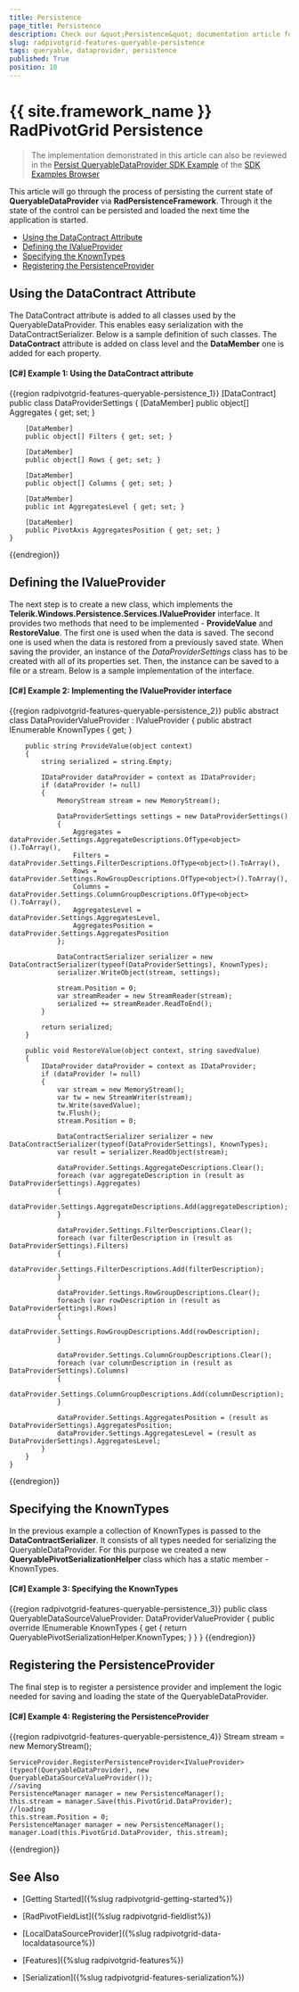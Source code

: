 ```yaml
---
title: Persistence
page_title: Persistence
description: Check our &quot;Persistence&quot; documentation article for the RadPivotGrid {{ site.framework_name }} control.
slug: radpivotgrid-features-queryable-persistence
tags: queryable, dataprovider, persistence
published: True
position: 10
---
```


# {{ site.framework_name }} RadPivotGrid Persistence

> The implementation demonstrated in this article can also be reviewed in the [Persist QueryableDataProvider SDK Example](https://github.com/telerik/xaml-sdk/tree/master/PivotGrid/Persistence/QueryableDataProvider) of the [SDK Examples Browser](https://demos.telerik.com/xaml-sdkbrowser/)

This article will go through the process of persisting the current state of __QueryableDataProvider__ via __RadPersistenceFramework__. Through it the state of the control can be persisted and loaded the next time the application is started.

* [Using the DataContract Attribute](#using-the-datacontract-attribute)
* [Defining the IValueProvider](#defining-the-ivalueprovider)
* [Specifying the KnownTypes](#specifying-the-knowntypes)
* [Registering the PersistenceProvider](#registering-the-persistenceprovider)


## Using the DataContract Attribute

The DataContract attribute is added to all classes used by the QueryableDataProvider. This enables easy serialization with the DataContractSerializer. Below is a sample definition of such classes. The __DataContract__ attribute is added on class level and the __DataMember__ one is added for each property.

#### __[C#] Example 1: Using the DataContract attribute__	

{{region radpivotgrid-features-queryable-persistence_1}}
	[DataContract]
    public class DataProviderSettings
    {
        [DataMember]
        public object[] Aggregates { get; set; }

        [DataMember]
        public object[] Filters { get; set; }

        [DataMember]
        public object[] Rows { get; set; }

        [DataMember]
        public object[] Columns { get; set; }

        [DataMember]
        public int AggregatesLevel { get; set; }

        [DataMember]
        public PivotAxis AggregatesPosition { get; set; }
    }
{{endregion}}

## Defining the IValueProvider

The next step is to create a new class, which implements the __Telerik.Windows.Persistence.Services.IValueProvider__ interface. It provides two methods that need to be implemented - __ProvideValue__ and __RestoreValue__. The first one is used when the data is saved. The second one is used when the data is restored from a previously saved state. When saving the provider, an instance of the *DataProviderSettings* class has to be created with all of its properties set. Then, the instance can be saved to a file or a stream. Below is a sample implementation of the interface.

#### __[C#] Example 2: Implementing the IValueProvider interface__

{{region radpivotgrid-features-queryable-persistence_2}}
    public abstract class DataProviderValueProvider : IValueProvider
    {
        public abstract IEnumerable<Type> KnownTypes { get; }

        public string ProvideValue(object context)
        {
            string serialized = string.Empty;

            IDataProvider dataProvider = context as IDataProvider;
            if (dataProvider != null)
            {
                MemoryStream stream = new MemoryStream();

                DataProviderSettings settings = new DataProviderSettings()
                {
                    Aggregates = dataProvider.Settings.AggregateDescriptions.OfType<object>().ToArray(),
                    Filters = dataProvider.Settings.FilterDescriptions.OfType<object>().ToArray(),
                    Rows = dataProvider.Settings.RowGroupDescriptions.OfType<object>().ToArray(),
                    Columns = dataProvider.Settings.ColumnGroupDescriptions.OfType<object>().ToArray(),
                    AggregatesLevel = dataProvider.Settings.AggregatesLevel,
                    AggregatesPosition = dataProvider.Settings.AggregatesPosition
                };

                DataContractSerializer serializer = new DataContractSerializer(typeof(DataProviderSettings), KnownTypes);
                serializer.WriteObject(stream, settings);

                stream.Position = 0;
                var streamReader = new StreamReader(stream);
                serialized += streamReader.ReadToEnd();
            }

            return serialized;
        }

        public void RestoreValue(object context, string savedValue)
        {
            IDataProvider dataProvider = context as IDataProvider;
            if (dataProvider != null)
            {
                var stream = new MemoryStream();
                var tw = new StreamWriter(stream);
                tw.Write(savedValue);
                tw.Flush();
                stream.Position = 0;

                DataContractSerializer serializer = new DataContractSerializer(typeof(DataProviderSettings), KnownTypes);
                var result = serializer.ReadObject(stream);

                dataProvider.Settings.AggregateDescriptions.Clear();
                foreach (var aggregateDescription in (result as DataProviderSettings).Aggregates)
                {
                    dataProvider.Settings.AggregateDescriptions.Add(aggregateDescription);
                }

                dataProvider.Settings.FilterDescriptions.Clear();
                foreach (var filterDescription in (result as DataProviderSettings).Filters)
                {
                    dataProvider.Settings.FilterDescriptions.Add(filterDescription);
                }

                dataProvider.Settings.RowGroupDescriptions.Clear();
                foreach (var rowDescription in (result as DataProviderSettings).Rows)
                {
                    dataProvider.Settings.RowGroupDescriptions.Add(rowDescription);
                }

                dataProvider.Settings.ColumnGroupDescriptions.Clear();
                foreach (var columnDescription in (result as DataProviderSettings).Columns)
                {
                    dataProvider.Settings.ColumnGroupDescriptions.Add(columnDescription);
                }

                dataProvider.Settings.AggregatesPosition = (result as DataProviderSettings).AggregatesPosition;
                dataProvider.Settings.AggregatesLevel = (result as DataProviderSettings).AggregatesLevel;
            }
        }
    }
{{endregion}}

## Specifying the KnownTypes

In the previous example a collection of KnownTypes is passed to the __DataContractSerializer__. It consists of all types needed for serializing the QueryableDataProvider. For this purpose we created a new __QueryablePivotSerializationHelper__ class which has a static member - KnownTypes. 

#### __[C#] Example 3: Specifying the KnownTypes__

{{region radpivotgrid-features-queryable-persistence_3}}
	 public class QueryableDataSourceValueProvider: DataProviderValueProvider
    {
        public override IEnumerable<Type> KnownTypes
        {
            get 
            {
                return QueryablePivotSerializationHelper.KnownTypes;
            }
        }
    }
{{endregion}}

## Registering the PersistenceProvider

The final step is to register a persistence provider and implement the logic needed for saving and loading the state of the QueryableDataProvider.

#### __[C#] Example 4: Registering the PersistenceProvider__
{{region radpivotgrid-features-queryable-persistence_4}}
	Stream stream = new MemoryStream();

	ServiceProvider.RegisterPersistenceProvider<IValueProvider>(typeof(QueryableDataProvider), new QueryableDataSourceValueProvider());
	//saving
	PersistenceManager manager = new PersistenceManager();
    this.stream = manager.Save(this.PivotGrid.DataProvider);
	//loading
	this.stream.Position = 0;
    PersistenceManager manager = new PersistenceManager();
    manager.Load(this.PivotGrid.DataProvider, this.stream);
{{endregion}}

## See Also

 * [Getting Started]({%slug radpivotgrid-getting-started%})

 * [RadPivotFieldList]({%slug radpivotgrid-fieldlist%})

 * [LocalDataSourceProvider]({%slug radpivotgrid-data-localdatasource%})

 * [Features]({%slug radpivotgrid-features%})

 * [Serialization]({%slug radpivotgrid-features-serialization%})